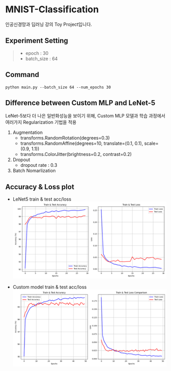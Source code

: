 # MNIST-Classification
인공신경망과 딥러닝 강의 Toy Project입니다.

## Experiment Setting
>- epoch : 30
>- batch_size : 64

## Command

```
python main.py --batch_size 64 --num_epochs 30
```

## Difference between Custom MLP and LeNet-5
LeNet-5보다 더 나은 일반화성능을 보이기 위해, Custom MLP 모델과 학습 과정에서 여러가지 Regularization 기법을 적용
1. Augmentation
    - transforms.RandomRotation(degrees=0.3)
    - transforms.RandomAffine(degrees=10, translate=(0.1, 0.1), scale=(0.9, 1.1))
    - transforms.ColorJitter(brightness=0.2, contrast=0.2)
2. Dropout
    - dropout rate : 0.3
3. Batch Nomarlization

## Accuracy & Loss plot
- LeNet5 train & test acc/loss
![LeNet5_train_test_plot](https://github.com/BBongjun/MNIST-Classification/blob/main/plot/LeNet5_train_test_plot.png)

- Custom model train & test acc/loss
![custom_train_test_plot](https://github.com/BBongjun/MNIST-Classification/blob/main/plot/Custom_model_train_test_plot.png) 

